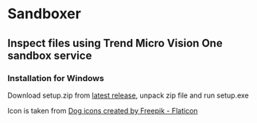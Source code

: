 # Sandboxer
## Inspect files using Trend Micro Vision One sandbox service

### Installation for Windows
Download setup.zip from [latest release](https://github.com/mpkondrashin/sandboxer/releases/latest), unpack zip file and run setup.exe

Icon is taken from <a href="https://www.flaticon.com/free-icons/dog" title="dog icons">Dog icons created by Freepik - Flaticon</a>